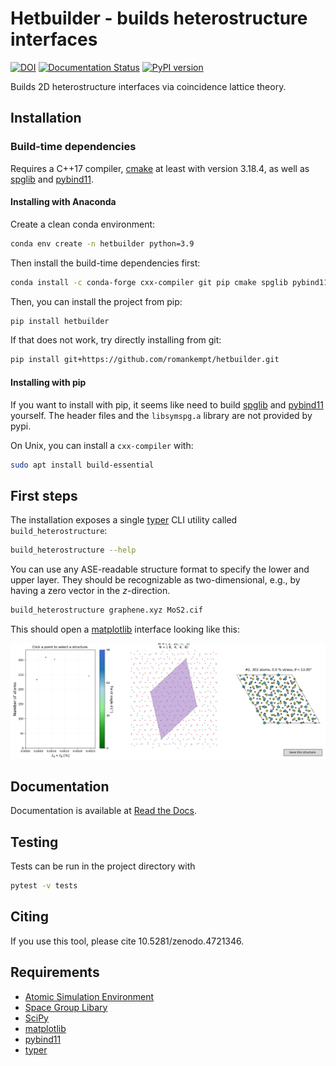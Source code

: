 # Hetbuilder - builds heterostructure interfaces

[![DOI](https://zenodo.org/badge/358881237.svg)](https://zenodo.org/badge/latestdoi/358881237)
[![Documentation Status](https://readthedocs.org/projects/hetbuilder/badge/?version=latest)](https://hetbuilder.readthedocs.io/en/latest/?badge=latest)
[![PyPI version](https://badge.fury.io/py/hetbuilder.svg)](https://badge.fury.io/py/hetbuilder)

Builds 2D heterostructure interfaces via coincidence lattice theory.

## Installation

### Build-time dependencies

Requires a C++17 compiler, [cmake](https://cmake.org/) at least with version 3.18.4, as well as [spglib](https://atztogo.github.io/spglib/python-spglib.html) and [pybind11](https://github.com/pybind/pybind11).

#### Installing with Anaconda

Create a clean conda environment:

```bash
conda env create -n hetbuilder python=3.9
```

Then install the build-time dependencies first:

```bash
conda install -c conda-forge cxx-compiler git pip cmake spglib pybind11
```

Then, you can install the project from pip:
```bash
pip install hetbuilder
```

If that does not work, try directly installing from git:

```bash
pip install git+https://github.com/romankempt/hetbuilder.git
```

#### Installing with pip

If you want to install with pip, it seems like need to build [spglib](https://atztogo.github.io/spglib/python-spglib.html) and [pybind11](https://github.com/pybind/pybind11) yourself. The header files and the `libsymspg.a` library are not provided by pypi.

On Unix, you can install a `cxx-compiler` with:

```bash
sudo apt install build-essential
```

## First steps

The installation exposes a single [typer](https://github.com/tiangolo/typer) CLI utility called `build_heterostructure`:

```bash
build_heterostructure --help
```

You can use any ASE-readable structure format to specify the lower and upper layer. They should be recognizable as two-dimensional, e.g., by having a zero vector in the *z*-direction.

```bash
build_heterostructure graphene.xyz MoS2.cif
```

This should open a [matplotlib](https://matplotlib.org/) interface looking like this:

![](pictures/interface.png)

## Documentation

Documentation is available at [Read the Docs](https://hetbuilder.readthedocs.io/en/latest/index.html).

## Testing

Tests can be run in the project directory with

```bash
pytest -v tests
```

## Citing

If you use this tool, please cite 10.5281/zenodo.4721346.

## Requirements

- [Atomic Simulation Environment](https://wiki.fysik.dtu.dk/ase/)
- [Space Group Libary](https://atztogo.github.io/spglib/python-spglib.html)
- [SciPy](https://www.scipy.org/)
- [matplotlib](https://matplotlib.org/)
- [pybind11](https://github.com/pybind/pybind11)
- [typer](https://github.com/tiangolo/typer)
